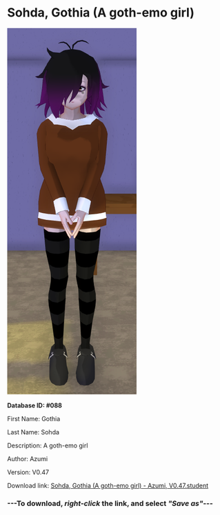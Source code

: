 # Sohda, Gothia (A goth-emo girl)

<img src="https://raw.githubusercontent.com/Arbiter1223/Daigaku-Gurashi-Custom-Students/master/Students/Files/Sohda%2C%20Gothia%20(A%20goth-emo%20girl).png" title="Sohda, Gothia (A goth-emo girl) - Azumi, V0.47">

**Database ID: #088**

First Name: Gothia

Last Name: Sohda

Description: A goth-emo girl

Author: Azumi

Version: V0.47

Download link: <a href="https://raw.githubusercontent.com/Arbiter1223/Daigaku-Gurashi-Custom-Students/master/Students/Files/Sohda%2C%20Gothia%20(A%20goth-emo%20girl)%20-%20Azumi%2C%20V0.47.student">Sohda, Gothia (A goth-emo girl) - Azumi, V0.47.student</a>

### ---**To download, _right-click_ the link, and select _"Save as"_**---
